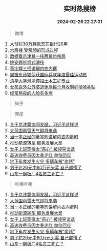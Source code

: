 <div align="center"><h2>实时热搜榜</h2><h4>2024-02-26 22:27:01</h4></div>

> 微博  

1. [大爷将30万存款忘在银行20年](https://s.weibo.com/weibo?q=%23%E5%A4%A7%E7%88%B7%E5%B0%8630%E4%B8%87%E5%AD%98%E6%AC%BE%E5%BF%98%E5%9C%A8%E9%93%B6%E8%A1%8C20%E5%B9%B4%23&t=31&band_rank=1&Refer=top)<br />
2. [六层楼 受精卵的形成过程](https://s.weibo.com/weibo?q=%E5%85%AD%E5%B1%82%E6%A5%BC%20%E5%8F%97%E7%B2%BE%E5%8D%B5%E7%9A%84%E5%BD%A2%E6%88%90%E8%BF%87%E7%A8%8B&t=31&band_rank=2&Refer=top)<br />
3. [数据看京津冀一核两翼新格局](https://s.weibo.com/weibo?q=%23%E6%95%B0%E6%8D%AE%E7%9C%8B%E4%BA%AC%E6%B4%A5%E5%86%80%E4%B8%80%E6%A0%B8%E4%B8%A4%E7%BF%BC%E6%96%B0%E6%A0%BC%E5%B1%80%23&t=31&band_rank=3&Refer=top)<br />
4. [姚安娜吃鸡式演技](https://s.weibo.com/weibo?q=%E5%A7%9A%E5%AE%89%E5%A8%9C%E5%90%83%E9%B8%A1%E5%BC%8F%E6%BC%94%E6%8A%80&t=31&band_rank=4&Refer=top)<br />
5. [董宇辉三拒讲解内衣内裤](https://s.weibo.com/weibo?q=%23%E8%91%A3%E5%AE%87%E8%BE%89%E4%B8%89%E6%8B%92%E8%AE%B2%E8%A7%A3%E5%86%85%E8%A1%A3%E5%86%85%E8%A3%A4%23&t=31&band_rank=5&Refer=top)<br />
6. [樊振东孙颖莎获国际乒联年度最佳运动员](https://s.weibo.com/weibo?q=%23%E6%A8%8A%E6%8C%AF%E4%B8%9C%E5%AD%99%E9%A2%96%E8%8E%8E%E8%8E%B7%E5%9B%BD%E9%99%85%E4%B9%92%E8%81%94%E5%B9%B4%E5%BA%A6%E6%9C%80%E4%BD%B3%E8%BF%90%E5%8A%A8%E5%91%98%23&t=31&band_rank=6&Refer=top)<br />
7. [清华大学澄清停招土木工程专业](https://s.weibo.com/weibo?q=%23%E6%B8%85%E5%8D%8E%E5%A4%A7%E5%AD%A6%E6%BE%84%E6%B8%85%E5%81%9C%E6%8B%9B%E5%9C%9F%E6%9C%A8%E5%B7%A5%E7%A8%8B%E4%B8%93%E4%B8%9A%23&t=31&band_rank=7&Refer=top)<br />
8. [女孩说外公外婆退休后每个月收到娃哈哈补贴](https://s.weibo.com/weibo?q=%23%E5%A5%B3%E5%AD%A9%E8%AF%B4%E5%A4%96%E5%85%AC%E5%A4%96%E5%A9%86%E9%80%80%E4%BC%91%E5%90%8E%E6%AF%8F%E4%B8%AA%E6%9C%88%E6%94%B6%E5%88%B0%E5%A8%83%E5%93%88%E5%93%88%E8%A1%A5%E8%B4%B4%23&t=31&band_rank=8&Refer=top)<br />
9. [经常熬夜的人脸有多垮](https://s.weibo.com/weibo?q=%23%E7%BB%8F%E5%B8%B8%E7%86%AC%E5%A4%9C%E7%9A%84%E4%BA%BA%E8%84%B8%E6%9C%89%E5%A4%9A%E5%9E%AE%23&t=31&band_rank=9&Refer=top)<br />

> 知乎  


> 百度  

1. [关于京津冀协同发展，习近平这样说](https://www.baidu.com/s?wd=%E5%85%B3%E4%BA%8E%E4%BA%AC%E6%B4%A5%E5%86%80%E5%8D%8F%E5%90%8C%E5%8F%91%E5%B1%95%EF%BC%8C%E4%B9%A0%E8%BF%91%E5%B9%B3%E8%BF%99%E6%A0%B7%E8%AF%B4&sa=fyb_news&rsv_dl=fyb_news)<br />
2. [大范围雨雪天气即将来袭](https://www.baidu.com/s?wd=%E5%A4%A7%E8%8C%83%E5%9B%B4%E9%9B%A8%E9%9B%AA%E5%A4%A9%E6%B0%94%E5%8D%B3%E5%B0%86%E6%9D%A5%E8%A2%AD&sa=fyb_news&rsv_dl=fyb_news)<br />
3. [当一本正经的董宇辉讲解内衣内裤时](https://www.baidu.com/s?wd=%E5%BD%93%E4%B8%80%E6%9C%AC%E6%AD%A3%E7%BB%8F%E7%9A%84%E8%91%A3%E5%AE%87%E8%BE%89%E8%AE%B2%E8%A7%A3%E5%86%85%E8%A1%A3%E5%86%85%E8%A3%A4%E6%97%B6&sa=fyb_news&rsv_dl=fyb_news)<br />
4. [推动能源转型 服务发展大局](https://www.baidu.com/s?wd=%E6%8E%A8%E5%8A%A8%E8%83%BD%E6%BA%90%E8%BD%AC%E5%9E%8B+%E6%9C%8D%E5%8A%A1%E5%8F%91%E5%B1%95%E5%A4%A7%E5%B1%80&sa=fyb_news&rsv_dl=fyb_news)<br />
5. [女子上班穿得太“恶心” 被领导谈话](https://www.baidu.com/s?wd=%E5%A5%B3%E5%AD%90%E4%B8%8A%E7%8F%AD%E7%A9%BF%E5%BE%97%E5%A4%AA%E2%80%9C%E6%81%B6%E5%BF%83%E2%80%9D+%E8%A2%AB%E9%A2%86%E5%AF%BC%E8%B0%88%E8%AF%9D&sa=fyb_news&rsv_dl=fyb_news)<br />
6. [高速收费员因太美走红 单位回应](https://www.baidu.com/s?wd=%E9%AB%98%E9%80%9F%E6%94%B6%E8%B4%B9%E5%91%98%E5%9B%A0%E5%A4%AA%E7%BE%8E%E8%B5%B0%E7%BA%A2+%E5%8D%95%E4%BD%8D%E5%9B%9E%E5%BA%94&sa=fyb_news&rsv_dl=fyb_news)<br />
7. [地下车库发生火灾 多辆车被“炭烤”](https://www.baidu.com/s?wd=%E5%9C%B0%E4%B8%8B%E8%BD%A6%E5%BA%93%E5%8F%91%E7%94%9F%E7%81%AB%E7%81%BE+%E5%A4%9A%E8%BE%86%E8%BD%A6%E8%A2%AB%E2%80%9C%E7%82%AD%E7%83%A4%E2%80%9D&sa=fyb_news&rsv_dl=fyb_news)<br />
8. [男子花20元中80万元头奖 自己都懵了](https://www.baidu.com/s?wd=%E7%94%B7%E5%AD%90%E8%8A%B120%E5%85%83%E4%B8%AD80%E4%B8%87%E5%85%83%E5%A4%B4%E5%A5%96+%E8%87%AA%E5%B7%B1%E9%83%BD%E6%87%B5%E4%BA%86&sa=fyb_news&rsv_dl=fyb_news)<br />
9. [山东一钢板厂4名员工死亡？](https://www.baidu.com/s?wd=%E5%B1%B1%E4%B8%9C%E4%B8%80%E9%92%A2%E6%9D%BF%E5%8E%824%E5%90%8D%E5%91%98%E5%B7%A5%E6%AD%BB%E4%BA%A1%EF%BC%9F&sa=fyb_news&rsv_dl=fyb_news)<br />

> 哔哩哔哩  

1. [关于京津冀协同发展，习近平这样说](https://www.baidu.com/s?wd=%E5%85%B3%E4%BA%8E%E4%BA%AC%E6%B4%A5%E5%86%80%E5%8D%8F%E5%90%8C%E5%8F%91%E5%B1%95%EF%BC%8C%E4%B9%A0%E8%BF%91%E5%B9%B3%E8%BF%99%E6%A0%B7%E8%AF%B4&sa=fyb_news&rsv_dl=fyb_news)<br />
2. [大范围雨雪天气即将来袭](https://www.baidu.com/s?wd=%E5%A4%A7%E8%8C%83%E5%9B%B4%E9%9B%A8%E9%9B%AA%E5%A4%A9%E6%B0%94%E5%8D%B3%E5%B0%86%E6%9D%A5%E8%A2%AD&sa=fyb_news&rsv_dl=fyb_news)<br />
3. [当一本正经的董宇辉讲解内衣内裤时](https://www.baidu.com/s?wd=%E5%BD%93%E4%B8%80%E6%9C%AC%E6%AD%A3%E7%BB%8F%E7%9A%84%E8%91%A3%E5%AE%87%E8%BE%89%E8%AE%B2%E8%A7%A3%E5%86%85%E8%A1%A3%E5%86%85%E8%A3%A4%E6%97%B6&sa=fyb_news&rsv_dl=fyb_news)<br />
4. [推动能源转型 服务发展大局](https://www.baidu.com/s?wd=%E6%8E%A8%E5%8A%A8%E8%83%BD%E6%BA%90%E8%BD%AC%E5%9E%8B+%E6%9C%8D%E5%8A%A1%E5%8F%91%E5%B1%95%E5%A4%A7%E5%B1%80&sa=fyb_news&rsv_dl=fyb_news)<br />
5. [女子上班穿得太“恶心” 被领导谈话](https://www.baidu.com/s?wd=%E5%A5%B3%E5%AD%90%E4%B8%8A%E7%8F%AD%E7%A9%BF%E5%BE%97%E5%A4%AA%E2%80%9C%E6%81%B6%E5%BF%83%E2%80%9D+%E8%A2%AB%E9%A2%86%E5%AF%BC%E8%B0%88%E8%AF%9D&sa=fyb_news&rsv_dl=fyb_news)<br />
6. [高速收费员因太美走红 单位回应](https://www.baidu.com/s?wd=%E9%AB%98%E9%80%9F%E6%94%B6%E8%B4%B9%E5%91%98%E5%9B%A0%E5%A4%AA%E7%BE%8E%E8%B5%B0%E7%BA%A2+%E5%8D%95%E4%BD%8D%E5%9B%9E%E5%BA%94&sa=fyb_news&rsv_dl=fyb_news)<br />
7. [地下车库发生火灾 多辆车被“炭烤”](https://www.baidu.com/s?wd=%E5%9C%B0%E4%B8%8B%E8%BD%A6%E5%BA%93%E5%8F%91%E7%94%9F%E7%81%AB%E7%81%BE+%E5%A4%9A%E8%BE%86%E8%BD%A6%E8%A2%AB%E2%80%9C%E7%82%AD%E7%83%A4%E2%80%9D&sa=fyb_news&rsv_dl=fyb_news)<br />
8. [男子花20元中80万元头奖 自己都懵了](https://www.baidu.com/s?wd=%E7%94%B7%E5%AD%90%E8%8A%B120%E5%85%83%E4%B8%AD80%E4%B8%87%E5%85%83%E5%A4%B4%E5%A5%96+%E8%87%AA%E5%B7%B1%E9%83%BD%E6%87%B5%E4%BA%86&sa=fyb_news&rsv_dl=fyb_news)<br />
9. [山东一钢板厂4名员工死亡？](https://www.baidu.com/s?wd=%E5%B1%B1%E4%B8%9C%E4%B8%80%E9%92%A2%E6%9D%BF%E5%8E%824%E5%90%8D%E5%91%98%E5%B7%A5%E6%AD%BB%E4%BA%A1%EF%BC%9F&sa=fyb_news&rsv_dl=fyb_news)<br />
